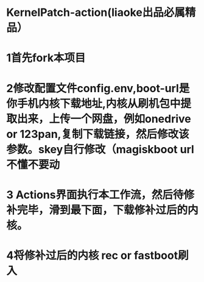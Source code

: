 # KernelPatch-action(liaoke出品必属精品）
# 1首先fork本项目
# 2修改配置文件config.env,boot-url是你手机内核下载地址,内核从刷机包中提取出来，上传一个网盘，例如onedrive or 123pan,复制下载链接，然后修改该参数。skey自行修改（magiskboot url不懂不要动
# 3 Actions界面执行本工作流，然后待修补完毕，滑到最下面，下载修补过后的内核。
# 4将修补过后的内核 rec or fastboot刷入
